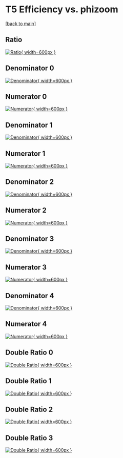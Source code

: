 # T5 Efficiency vs. phizoom

[[back to main](./)]



## Ratio

[![Ratio](../mtv/var/T5_xtr_0_1_eff_phizoom.png){ width=600px }](../mtv/var/T5_xtr_0_1_eff_phizoom.pdf)

## Denominator 0

[![Denominator](../mtv/den/T5_xtr_0_1_eff_phizoom_den0.png){ width=600px }](../mtv/den/T5_xtr_0_1_eff_phizoom_den0.pdf)

## Numerator 0

[![Numerator](../mtv/num/T5_xtr_0_1_eff_phizoom_num0.png){ width=600px }](../mtv/num/T5_xtr_0_1_eff_phizoom_num0.pdf)

## Denominator 1

[![Denominator](../mtv/den/T5_xtr_0_1_eff_phizoom_den1.png){ width=600px }](../mtv/den/T5_xtr_0_1_eff_phizoom_den1.pdf)

## Numerator 1

[![Numerator](../mtv/num/T5_xtr_0_1_eff_phizoom_num1.png){ width=600px }](../mtv/num/T5_xtr_0_1_eff_phizoom_num1.pdf)

## Denominator 2

[![Denominator](../mtv/den/T5_xtr_0_1_eff_phizoom_den2.png){ width=600px }](../mtv/den/T5_xtr_0_1_eff_phizoom_den2.pdf)

## Numerator 2

[![Numerator](../mtv/num/T5_xtr_0_1_eff_phizoom_num2.png){ width=600px }](../mtv/num/T5_xtr_0_1_eff_phizoom_num2.pdf)

## Denominator 3

[![Denominator](../mtv/den/T5_xtr_0_1_eff_phizoom_den3.png){ width=600px }](../mtv/den/T5_xtr_0_1_eff_phizoom_den3.pdf)

## Numerator 3

[![Numerator](../mtv/num/T5_xtr_0_1_eff_phizoom_num3.png){ width=600px }](../mtv/num/T5_xtr_0_1_eff_phizoom_num3.pdf)

## Denominator 4

[![Denominator](../mtv/den/T5_xtr_0_1_eff_phizoom_den4.png){ width=600px }](../mtv/den/T5_xtr_0_1_eff_phizoom_den4.pdf)

## Numerator 4

[![Numerator](../mtv/num/T5_xtr_0_1_eff_phizoom_num4.png){ width=600px }](../mtv/num/T5_xtr_0_1_eff_phizoom_num4.pdf)

## Double Ratio 0

[![Double Ratio](../mtv/ratio/T5_xtr_0_1_eff_phizoom_ratio0.png){ width=600px }](../mtv/ratio/T5_xtr_0_1_eff_phizoom_ratio0.pdf)

## Double Ratio 1

[![Double Ratio](../mtv/ratio/T5_xtr_0_1_eff_phizoom_ratio1.png){ width=600px }](../mtv/ratio/T5_xtr_0_1_eff_phizoom_ratio1.pdf)

## Double Ratio 2

[![Double Ratio](../mtv/ratio/T5_xtr_0_1_eff_phizoom_ratio2.png){ width=600px }](../mtv/ratio/T5_xtr_0_1_eff_phizoom_ratio2.pdf)

## Double Ratio 3

[![Double Ratio](../mtv/ratio/T5_xtr_0_1_eff_phizoom_ratio3.png){ width=600px }](../mtv/ratio/T5_xtr_0_1_eff_phizoom_ratio3.pdf)

